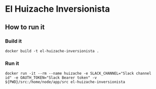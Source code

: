 # El Huizache Inversionista


## How to run it

### Build it
`docker build -t el-huizache-inversionista .`

### Run it
`docker run -it --rm --name huizache -e SLACK_CHANNEL="Slack channel id" -e OAUTH_TOKEN="Slack Bearer token" -v ${PWD}/src:/home/node/app/src el-huizache-inversionista`